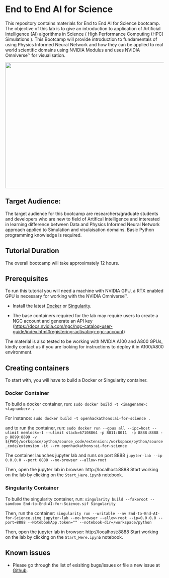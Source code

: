 # End to End AI for Science

This repository contains materials for End to End AI for Science bootcamp. The objective of this lab is to give an introduction to application of Artificial Intelligence (AI) algorithms in Science ( High Performance Computing (HPC) Simulations ). This Bootcamp will provide introduction to fundamentals of using Physics Informed Neural Network and how they can be applied to real world scientific domains using NVIDIA Modulus and uses NVIDIA Omniverse™ for visualisation.

<p align="center">
  <img width="600" height="400" src="https://github.com/openhackathons-org/End-to-End-AI-for-Science/blob/d403086ce59c49b26be430bbea0056c37bd4d5f6/workspace/python/jupyter_notebook/omniverse/images/tcwv.gif">
</p>

## Target Audience:

The target audience for this bootcamp are researchers/graduate students and developers who are new to field of Artifical Intelligence and interested in learning difference between Data and Physics Informed Neural Network approach applied to Simulation and visulaisation domains. Basic Python programming knowledge is required. 

## Tutorial Duration

The overall bootcamp will take approximately 12 hours. 

## Prerequisites
To run this tutorial you will need a machine with NVIDIA GPU, a RTX enabled GPU is necessary for working with the NVIDIA Omniverse™.

- Install the latest [Docker](https://docs.nvidia.com/datacenter/cloud-native/container-toolkit/install-guide.html#docker) or [Singularity](https://sylabs.io/docs/).

- The base containers required for the lab may require users to create a NGC account and generate an API key (https://docs.nvidia.com/ngc/ngc-catalog-user-guide/index.html#registering-activating-ngc-account)

The material is also tested to be working with NVIDIA A100 and A800 GPUs, kindly contact us if you are looking for instructions to deploy it in A100/A800 environment. 
## Creating containers
To start with, you will have to build a Docker or Singularity container.

### Docker Container

To build a docker container, run: 
`sudo docker build -t <imagename>:<tagnumber> .`

For instance:
`sudo docker build -t openhackathons:ai-for-science .`

and to run the container, run:
`sudo docker run --gpus all --ipc=host --ulimit memlock=-1 --ulimit stack=67108864 -p 8011:8011  -p 8888:8888 -p 8899:8899 -v ${PWD}/workspace/python/source_code/extension:/workspace/python/source_code/extension -it --rm openhackathons:ai-for-science`

The container launches jupyter lab and runs on port 8888
`jupyter-lab --ip 0.0.0.0 --port 8888 --no-browser --allow-root`

Then, open the jupyter lab in browser: http://localhost:8888
Start working on the lab by clicking on the `Start_Here.ipynb` notebook.

### Singularity Container

To build the singularity container, run: 
`singularity build --fakeroot --sandbox End-to-End-AI-for-Science.sif Singularity`

Then, run the container:
`singularity run --writable --nv End-to-End-AI-for-Science.simg jupyter-lab --no-browser --allow-root --ip=0.0.0.0 --port=8888 --NotebookApp.token="" --notebook-dir=/workspace/python`

Then, open the jupyter lab in browser: http://localhost:8888
Start working on the lab by clicking on the `Start_Here.ipynb` notebook.

## Known issues
- Please go through the list of exisiting bugs/issues or file a new issue at [Github](https://github.com/aswkumar99/End-to-End-AI-for-Science/issues).
